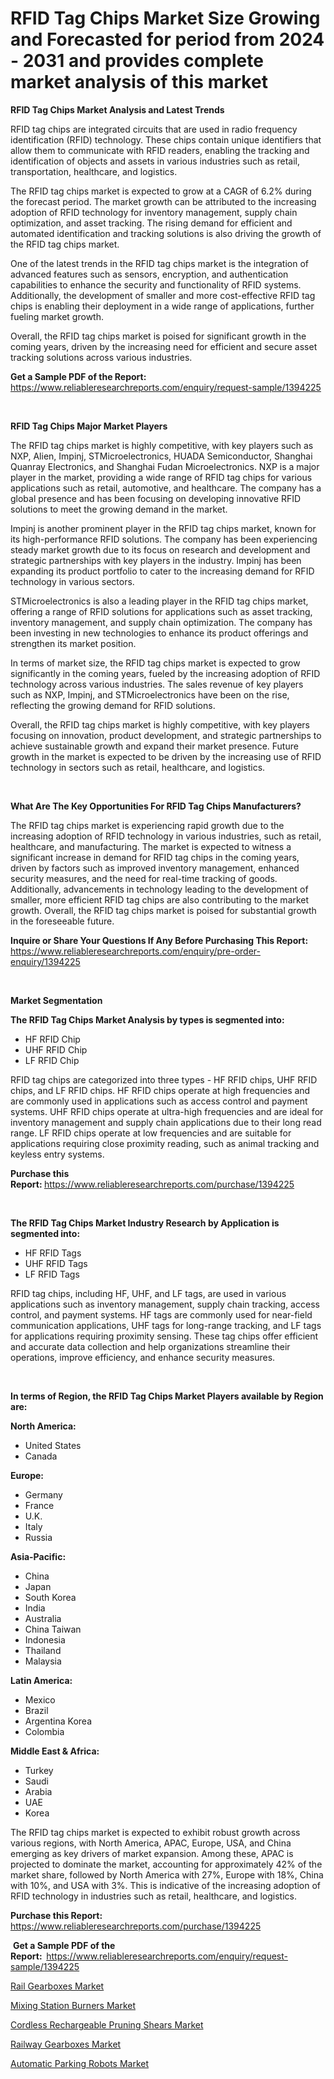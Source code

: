 <p><h1>RFID Tag Chips Market Size Growing and Forecasted for period from 2024 - 2031 and provides complete market analysis of this market</h1></p><p><strong>RFID Tag Chips Market Analysis and Latest Trends</strong></p>
<p><p>RFID tag chips are integrated circuits that are used in radio frequency identification (RFID) technology. These chips contain unique identifiers that allow them to communicate with RFID readers, enabling the tracking and identification of objects and assets in various industries such as retail, transportation, healthcare, and logistics.</p><p>The RFID tag chips market is expected to grow at a CAGR of 6.2% during the forecast period. The market growth can be attributed to the increasing adoption of RFID technology for inventory management, supply chain optimization, and asset tracking. The rising demand for efficient and automated identification and tracking solutions is also driving the growth of the RFID tag chips market.</p><p>One of the latest trends in the RFID tag chips market is the integration of advanced features such as sensors, encryption, and authentication capabilities to enhance the security and functionality of RFID systems. Additionally, the development of smaller and more cost-effective RFID tag chips is enabling their deployment in a wide range of applications, further fueling market growth.</p><p>Overall, the RFID tag chips market is poised for significant growth in the coming years, driven by the increasing need for efficient and secure asset tracking solutions across various industries.</p></p>
<p><strong>Get a Sample PDF of the Report:&nbsp;</strong> <a href="https://www.reliableresearchreports.com/enquiry/request-sample/1394225">https://www.reliableresearchreports.com/enquiry/request-sample/1394225</a></p>
<p>&nbsp;</p>
<p><strong>RFID Tag Chips Major Market Players</strong></p>
<p><p>The RFID tag chips market is highly competitive, with key players such as NXP, Alien, Impinj, STMicroelectronics, HUADA Semiconductor, Shanghai Quanray Electronics, and Shanghai Fudan Microelectronics. NXP is a major player in the market, providing a wide range of RFID tag chips for various applications such as retail, automotive, and healthcare. The company has a global presence and has been focusing on developing innovative RFID solutions to meet the growing demand in the market.</p><p>Impinj is another prominent player in the RFID tag chips market, known for its high-performance RFID solutions. The company has been experiencing steady market growth due to its focus on research and development and strategic partnerships with key players in the industry. Impinj has been expanding its product portfolio to cater to the increasing demand for RFID technology in various sectors.</p><p>STMicroelectronics is also a leading player in the RFID tag chips market, offering a range of RFID solutions for applications such as asset tracking, inventory management, and supply chain optimization. The company has been investing in new technologies to enhance its product offerings and strengthen its market position.</p><p>In terms of market size, the RFID tag chips market is expected to grow significantly in the coming years, fueled by the increasing adoption of RFID technology across various industries. The sales revenue of key players such as NXP, Impinj, and STMicroelectronics have been on the rise, reflecting the growing demand for RFID solutions.</p><p>Overall, the RFID tag chips market is highly competitive, with key players focusing on innovation, product development, and strategic partnerships to achieve sustainable growth and expand their market presence. Future growth in the market is expected to be driven by the increasing use of RFID technology in sectors such as retail, healthcare, and logistics.</p></p>
<p>&nbsp;</p>
<p><strong>What Are The Key Opportunities For RFID Tag Chips Manufacturers?</strong></p>
<p><p>The RFID tag chips market is experiencing rapid growth due to the increasing adoption of RFID technology in various industries, such as retail, healthcare, and manufacturing. The market is expected to witness a significant increase in demand for RFID tag chips in the coming years, driven by factors such as improved inventory management, enhanced security measures, and the need for real-time tracking of goods. Additionally, advancements in technology leading to the development of smaller, more efficient RFID tag chips are also contributing to the market growth. Overall, the RFID tag chips market is poised for substantial growth in the foreseeable future.</p></p>
<p><strong>Inquire or Share Your Questions If Any Before Purchasing This Report:</strong> <a href="https://www.reliableresearchreports.com/enquiry/pre-order-enquiry/1394225">https://www.reliableresearchreports.com/enquiry/pre-order-enquiry/1394225</a></p>
<p>&nbsp;</p>
<p><strong>Market Segmentation</strong></p>
<p><strong>The RFID Tag Chips Market Analysis by types is segmented into:</strong></p>
<p><ul><li>HF RFID Chip</li><li>UHF RFID Chip</li><li>LF RFID Chip</li></ul></p>
<p><p>RFID tag chips are categorized into three types - HF RFID chips, UHF RFID chips, and LF RFID chips. HF RFID chips operate at high frequencies and are commonly used in applications such as access control and payment systems. UHF RFID chips operate at ultra-high frequencies and are ideal for inventory management and supply chain applications due to their long read range. LF RFID chips operate at low frequencies and are suitable for applications requiring close proximity reading, such as animal tracking and keyless entry systems.</p></p>
<p><strong>Purchase this Report:&nbsp;</strong><a href="https://www.reliableresearchreports.com/purchase/1394225">https://www.reliableresearchreports.com/purchase/1394225</a></p>
<p>&nbsp;</p>
<p><strong>The RFID Tag Chips Market Industry Research by Application is segmented into:</strong></p>
<p><ul><li>HF RFID Tags</li><li>UHF RFID Tags</li><li>LF RFID Tags</li></ul></p>
<p><p>RFID tag chips, including HF, UHF, and LF tags, are used in various applications such as inventory management, supply chain tracking, access control, and payment systems. HF tags are commonly used for near-field communication applications, UHF tags for long-range tracking, and LF tags for applications requiring proximity sensing. These tag chips offer efficient and accurate data collection and help organizations streamline their operations, improve efficiency, and enhance security measures.</p></p>
<p>&nbsp;</p>
<p><strong>In terms of Region, the RFID Tag Chips Market Players available by Region are:</strong></p>
<p>
    <p> <strong> North America: </strong>
        <ul>
            <li>United States</li>
            <li>Canada</li>
        </ul>
        </p> 
    <p> <strong> Europe: </strong>
        <ul>
            <li>Germany</li>
            <li>France</li>
            <li>U.K.</li>
            <li>Italy</li>
            <li>Russia</li>
        </ul>
        </p> 
    <p> <strong> Asia-Pacific: </strong>
        <ul>
            <li>China</li>
            <li>Japan</li>
            <li>South Korea</li>
            <li>India</li>
            <li>Australia</li>
            <li>China Taiwan</li>
            <li>Indonesia</li>
            <li>Thailand</li>
            <li>Malaysia</li>
        </ul>
        </p> 
    <p> <strong> Latin America: </strong>
        <ul>
            <li>Mexico</li>
            <li>Brazil</li>
            <li>Argentina Korea</li>
            <li>Colombia</li>
        </ul>
        </p> 
    <p> <strong> Middle East & Africa: </strong>
        <ul>
            <li>Turkey</li>
            <li>Saudi</li>
            <li>Arabia</li>
            <li>UAE</li>
            <li>Korea</li>
        </ul>
    </p>
    </p>
<p><p>The RFID tag chips market is expected to exhibit robust growth across various regions, with North America, APAC, Europe, USA, and China emerging as key drivers of market expansion. Among these, APAC is projected to dominate the market, accounting for approximately 42% of the market share, followed by North America with 27%, Europe with 18%, China with 10%, and USA with 3%. This is indicative of the increasing adoption of RFID technology in industries such as retail, healthcare, and logistics.</p></p>
<p><strong>Purchase this Report: </strong><a href="https://www.reliableresearchreports.com/purchase/1394225">https://www.reliableresearchreports.com/purchase/1394225</a></p>
<p>&nbsp;<strong>Get a Sample PDF of the Report:&nbsp;&nbsp;</strong><a href="https://www.reliableresearchreports.com/enquiry/request-sample/1394225">https://www.reliableresearchreports.com/enquiry/request-sample/1394225</a></p>
<p><strong></strong></p>
<p><p><a href="https://medium.com/p/23cca6d5c5f4/edit">Rail Gearboxes Market</a></p><p><a href="https://medium.com/p/e4780990fb1e/edit">Mixing Station Burners Market</a></p><p><a href="https://medium.com/p/c6704d591c98/edit">Cordless Rechargeable Pruning Shears Market</a></p><p><a href="https://medium.com/p/3008e6de6e6b/edit">Railway Gearboxes Market</a></p><p><a href="https://medium.com/p/7c950ff0cae6/edit">Automatic Parking Robots Market</a></p></p>